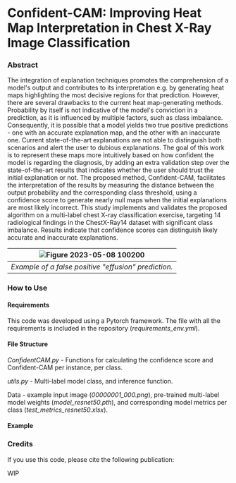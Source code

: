 # Confident-CAM: Improving Heat Map Interpretation in Chest X-Ray Image Classification

### Abstract
The integration of explanation techniques promotes the comprehension of a model's output and contributes to its interpretation e.g. by generating heat maps highlighting the most decisive regions for that prediction.
However, there are several drawbacks to the current heat map-generating methods. Probability by itself is not indicative of the model's conviction in a prediction, as it is influenced by multiple factors, such as class imbalance. Consequently, it is possible that a model yields two true positive predictions - one with an accurate explanation map, and the other with an inaccurate one. Current state-of-the-art explanations are not able to distinguish both scenarios and alert the user to dubious explanations. The goal of this work is to represent these maps more intuitively based on how confident the model is regarding the diagnosis, by adding an extra validation step over the state-of-the-art results that indicates whether the user should trust the initial explanation or not. The proposed method, Confident-CAM, facilitates the interpretation of the results by measuring the distance between the output probability and the corresponding class threshold, using a confidence score to generate nearly null maps when the initial explanations are most likely incorrect. This study implements and validates the proposed algorithm on a multi-label chest X-ray classification exercise, targeting 14 radiological findings in the ChestX-Ray14 dataset with significant class imbalance. Results indicate that confidence scores can distinguish likely accurate and inaccurate explanations. 


| ![Figure 2023-05-08 100200](https://github.com/JoanaNRocha/Confident-CAM/assets/44504059/9feccace-03b9-49f1-b803-3a8c038d287a) | 
|:--:| 
| *Example of a false positive "effusion" prediction.* |


### How to Use

#### Requirements
This code was developed using a Pytorch framework. The file with all the requirements is included in the repository (*requirements_env.yml*).

#### File Structure
*ConfidentCAM.py* - Functions for calculating the confidence score and Confident-CAM per instance, per class.

*utils.py* - Multi-label model class, and inference function. 

Data - example input image (*00000001_000.png*), pre-trained multi-label model weights (*model_resnet50.pth*), and corresponding model metrics per class (*test_metrics_resnet50.xlsx*).

#### Example


### Credits
If you use this code, please cite the following publication: 

WIP

